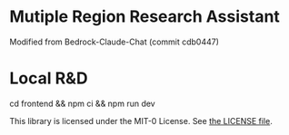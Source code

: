 # Mutiple Region Research Assistant 

Modified from Bedrock-Claude-Chat (commit cdb0447) 

# Local R&D

cd frontend && npm ci && npm run dev

This library is licensed under the MIT-0 License. See [the LICENSE file](./LICENSE).
